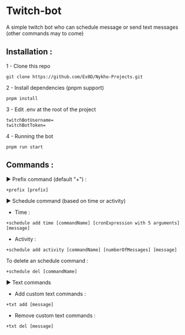 # Twitch-bot
A simple twitch bot who can schedule message or send text messages (other commands may to come)

## Installation :
1 - Clone this repo
```
git clone https://github.com/Ex0D/Nykho-Projects.git
```
2 - Install dependencies (pnpm support)
```
pnpm install
```
3 - Edit .env at the root of the project
```
twitchBotUsername=
twitchBotToken=
```
4 - Running the bot
```
pnpm run start
```

## Commands :
► Prefix command (default "+") :
```
+prefix [prefix]
```

► Schedule command (based on time or activity)
- Time :
```
+schedule add time [commandName] [cronExpression with 5 arguments] [message]
```
- Activity :
```
+schedule add activity [commandName] [numberOfMessages] [message]
```

To delete an schedule command :
```
+schedule del [commandName]
```

► Text commands

- Add custom text commands :
```
+txt add [message]
```
- Remove custom text commands :
```
+txt del [message]
```

